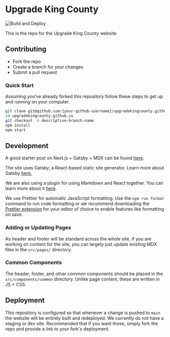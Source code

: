 # Upgrade King County

![Build and Deploy](https://github.com/UpgradeKingCounty/upgradekingcounty.github.io/workflows/Build%20and%20Deploy/badge.svg)

This is the repo for the Upgrade King County website

## Contributing

- Fork the repo
- Create a branch for your changes
- Submit a pull request

### Quick Start

Assuming you've already forked this repository follow these steps to get up and running
on your computer.

```bash
git clone git@github.com:{your-github-username}/upgradekingcounty.github.io
cd upgradekingcounty.github.io
git checkout -b descriptive-branch-name
npm install
npm start
```

## Development

A good starter post on Next.js + Gatsby + MDX can be found
[here](https://nextjs.org/blog/markdown).

The site uses Gatsby, a React-based static site generator.
Learn more about Gatsby [here.](https://www.gatsbyjs.com/)

We are also using a plugin for using Markdown and React together.
You can learn more about it [here](https://www.gatsbyjs.com/docs/mdx/).

We use Prettier for automatic JavaScript formatting.
Use the `npm run format` command to run code formatting or we recommend downloading the
[Prettier extension](https://prettier.io/docs/en/editors.html) for your editor of
choice to enable features like formatting on save.

### Adding or Updating Pages

As header and footer will be standard across the whole site, if you are working on
content for the site, you can largely just update existing MDX files in the `src/pages/`
directory.

### Common Components

The header, footer, and other common components should be placed in the
`src/components/common` directory. Unlike page content, these are written in JS + CSS.


## Deployment

This repository is configured so that whenever a change is pushed to `main` the website
will be entirely built and redeployed. We currently do not have a staging or dev site.
Recommended that if you want those, simply fork the repo and provide a link to your
fork's deployment.
